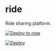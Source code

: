 # ride

Ride sharing platform.

[![Deploy to now](https://deploy.now.sh/static/button.svg)](https://deploy.now.sh/?repo=https://github.com/LoveNationArmy/ride/tree/master)

[![Deploy](https://www.herokucdn.com/deploy/button.svg)](https://heroku.com/deploy)
